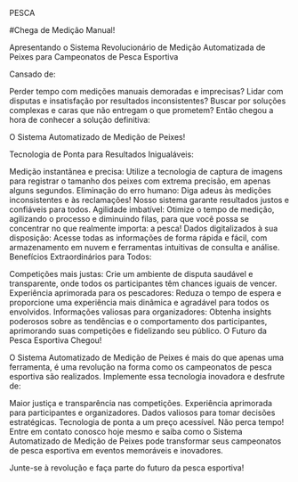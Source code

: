 PESCA

#Chega de Medição Manual!

Apresentando o Sistema Revolucionário de Medição Automatizada de Peixes para Campeonatos de Pesca Esportiva

Cansado de:

Perder tempo com medições manuais demoradas e imprecisas?
Lidar com disputas e insatisfação por resultados inconsistentes?
Buscar por soluções complexas e caras que não entregam o que prometem?
Então chegou a hora de conhecer a solução definitiva:

O Sistema Automatizado de Medição de Peixes!

Tecnologia de Ponta para Resultados Inigualáveis:

Medição instantânea e precisa: Utilize a tecnologia de captura de imagens para registrar o tamanho dos peixes com extrema precisão, em apenas alguns segundos.
Eliminação do erro humano: Diga adeus às medições inconsistentes e às reclamações! Nosso sistema garante resultados justos e confiáveis para todos.
Agilidade imbatível: Otimize o tempo de medição, agilizando o processo e diminuindo filas, para que você possa se concentrar no que realmente importa: a pesca!
Dados digitalizados à sua disposição: Acesse todas as informações de forma rápida e fácil, com armazenamento em nuvem e ferramentas intuitivas de consulta e análise.
Benefícios Extraordinários para Todos:

Competições mais justas: Crie um ambiente de disputa saudável e transparente, onde todos os participantes têm chances iguais de vencer.
Experiência aprimorada para os pescadores: Reduza o tempo de espera e proporcione uma experiência mais dinâmica e agradável para todos os envolvidos.
Informações valiosas para organizadores: Obtenha insights poderosos sobre as tendências e o comportamento dos participantes, aprimorando suas competições e fidelizando seu público.
O Futuro da Pesca Esportiva Chegou!

O Sistema Automatizado de Medição de Peixes é mais do que apenas uma ferramenta, é uma revolução na forma como os campeonatos de pesca esportiva são realizados. Implemente essa tecnologia inovadora e desfrute de:

Maior justiça e transparência nas competições.
Experiência aprimorada para participantes e organizadores.
Dados valiosos para tomar decisões estratégicas.
Tecnologia de ponta a um preço acessível.
Não perca tempo! Entre em contato conosco hoje mesmo e saiba como o Sistema Automatizado de Medição de Peixes pode transformar seus campeonatos de pesca esportiva em eventos memoráveis e inovadores.

Junte-se à revolução e faça parte do futuro da pesca esportiva!
